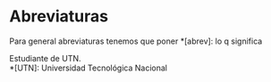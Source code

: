 # Abreviaturas
Para general abreviaturas tenemos que poner \*[abrev]: lo q significa

Estudiante de UTN.  
*[UTN]: Universidad Tecnológica Nacional
